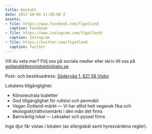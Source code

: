 ```yaml
---
title: Kontakt
date: 2017-10-04 11:30:00 Z
assets:
- file: https://www.facebook.com/figotland
  caption: Facebook
- file: https://www.instagram.com/figotland/
  caption: Instagram
- file: https://twitter.com/figotland
  caption: Twitter
---
```


Vill du veta mer? Följ oss på sociala medier eller skriv till oss på [gotland@feministisktinitiativ.se](mailto:gotland@feministisktinitiativ.se)

Post- och besöksadress: [Söderväg 1, 621 58 Visby](https://goo.gl/maps/fGL6tR42Y4E2)

Lokalens tillgänglighet:

* Könsneutrala toaletter
* God tillgänglighet för rullstol och permobil
* Vegan Gotland-märkt — Vi har alltid helt vegansk fika och ekologiskt/rättvisemärkt i den mån det finns
* Barnvänlig lokal — Leksaker och pyssel finns

Inga djur får vistas i lokalen (av allergiskäl samt hyresvärdens regler).